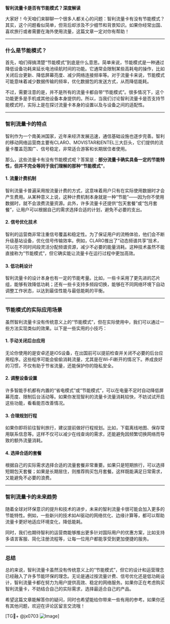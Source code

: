 **智利流量卡是否有节能模式？深度解读**

大家好！今天咱们来聊聊一个很多人都关心的问题：智利流量卡有没有节能模式？其实，这个问题看似简单，但背后却涉及不少细节和背景知识。如果你经常出国、喜欢旅行或者需要在海外使用流量，这篇文章一定对你有帮助！

---

### 什么是节能模式？

首先，咱们得搞清楚“节能模式”到底是什么意思。简单来说，节能模式是一种通过降低设备功耗来延长电池续航时间的功能。它通常会限制某些高耗电的操作，比如关闭后台更新、降低屏幕亮度、减少网络连接频率等。对于流量卡来说，节能模式可能意味着减少数据传输的频率，优化数据包的发送方式，从而降低能耗。

不过，需要注意的是，并不是所有的流量卡都自带“节能模式”。很多情况下，这个功能更多是手机或其他设备本身提供的。所以，当我们讨论智利流量卡是否支持节能模式时，实际上是在探讨流量卡本身的设置以及与设备之间的适配性。

---

### 智利流量卡的特点

智利作为一个南美洲国家，近年来经济发展迅速，通信基础设施也逐步完善。智利的移动网络运营商主要有CLARO、MOVISTAR和ENTEL三大巨头，它们提供的流量卡覆盖范围广、信号稳定，非常适合游客和长期居住者使用。

那么，这些流量卡有没有节能模式呢？答案是：**部分流量卡确实具备一定的节能特性，但并不完全等同于我们理解的那种“节能模式”**。

#### 1. **流量计费机制**
智利流量卡普遍采用按流量计费的方式，这意味着用户只有在实际使用数据时才会产生费用。从某种意义上说，这种计费机制本身就是一种“节能”——因为你不使用数据时，就不会浪费流量资源。此外，许多流量卡还提供“包天套餐”或“包月套餐”，让用户可以根据自己的需求选择合适的计划，避免不必要的支出。

#### 2. **信号优化技术**
智利的运营商非常注重信号覆盖和稳定性。为了保证用户的流畅体验，他们会不断升级基站设备，优化信号传输效率。例如，CLARO推出了“动态频谱共享”技术，可以在不同时间段灵活分配频谱资源，减少不必要的能量消耗。这种技术虽然不能直接称为“节能模式”，但它确实能让流量卡在运行过程中更加高效。

#### 3. **低功耗设计**
智利流量卡的设计本身也有一定的节能考量。比如，一些卡采用了更先进的芯片组，能够有效降低功耗；还有一些卡支持多频段切换，能够在不同网络环境下自动调整工作状态，以达到最佳性能与最低能耗的平衡。

---

### 节能模式的实际应用场景

虽然智利流量卡没有传统意义上的“节能模式”，但在实际使用中，我们可以通过一些方法实现类似的效果。以下是一些实用的小技巧：

#### 1. **手动关闭后台应用**
无论你使用的是安卓还是iOS设备，在出国前可以提前检查并关闭不必要的后台应用程序。这些程序可能会偷偷消耗流量，尤其是在Wi-Fi断开的情况下。养成良好的习惯，不仅有助于节省流量，还能保护你的隐私安全。

#### 2. **调整设备设置**
许多智能手机都有内置的“省电模式”或“节能模式”，可以在电量不足时自动降低屏幕亮度、限制后台活动等。如果你发现智利的流量卡流量消耗较快，不妨试试开启这些功能，看看能否改善情况。

#### 3. **合理规划行程**
如果你即将前往智利旅行，建议提前做好行程规划。比如，下载离线地图、保存常用联系信息等。这样不仅可以减少在线查询的需求，还能避免因频繁切换网络而导致的额外流量消耗。

#### 4. **选择合适的套餐**
根据自己的实际需求选择合适的流量套餐非常重要。如果只是短期旅行，可以选择短期包天套餐；如果是长期居住，则推荐购买包月套餐。这样既能满足日常需求，又能避免不必要的浪费。

---

### 智利流量卡的未来趋势

随着全球对环保意识的提升和技术的进步，未来的智利流量卡很可能会加入更多的节能特性。例如，一些新兴的技术如AI驱动的网络优化、边缘计算等，都可以帮助流量卡更好地适应环境变化，降低能耗。

同时，我们也期待智利的运营商能够推出更多针对国际用户的优惠方案，比如支持多语言客服、简化注册流程等，让每一位用户都能享受到更加便捷的服务。

---

### 总结

总的来说，智利流量卡虽然没有传统意义上的“节能模式”，但它的设计和运营理念已经融入了许多节能环保的理念。无论是通过按流量计费、信号优化还是低功耗设计，智利流量卡都在努力为用户提供高效、稳定的网络服务。如果你正在考虑购买智利流量卡，不妨结合自己的实际需求，选择最适合自己的产品。

希望这篇文章能解答你的疑问，同时也希望能给你带来一些有用的参考。如果你还有其他问题，欢迎在评论区留言交流哦！

[TG💪+ @jx0703 ![Image](https://github.com/user-attachments/assets/dbca1d08-cadb-493c-b0ec-ad6f7a83f270)]